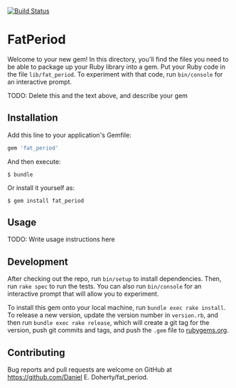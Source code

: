 [![Build Status](https://travis-ci.org/ddoherty03/fat_period.svg?branch=master)](https://travis-ci.org/ddoherty03/fat_period)

# FatPeriod

Welcome to your new gem! In this directory, you'll find the files you need to be able to package up your Ruby library into a gem. Put your Ruby code in the file `lib/fat_period`. To experiment with that code, run `bin/console` for an interactive prompt.

TODO: Delete this and the text above, and describe your gem

## Installation

Add this line to your application's Gemfile:

```ruby
gem 'fat_period'
```

And then execute:

    $ bundle

Or install it yourself as:

    $ gem install fat_period

## Usage

TODO: Write usage instructions here

## Development

After checking out the repo, run `bin/setup` to install dependencies. Then, run `rake spec` to run the tests. You can also run `bin/console` for an interactive prompt that will allow you to experiment.

To install this gem onto your local machine, run `bundle exec rake install`. To release a new version, update the version number in `version.rb`, and then run `bundle exec rake release`, which will create a git tag for the version, push git commits and tags, and push the `.gem` file to [rubygems.org](https://rubygems.org).

## Contributing

Bug reports and pull requests are welcome on GitHub at https://github.com/Daniel E. Doherty/fat_period.

